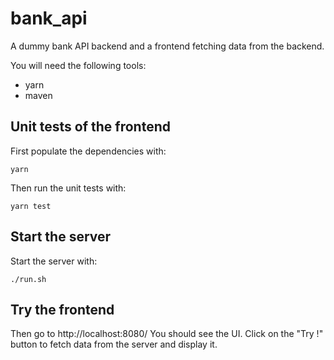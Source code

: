 # bank_api
A dummy bank API backend and a frontend fetching data from the backend.

You will need the following tools:
 * yarn
 * maven

## Unit tests of the frontend
First populate the dependencies with:
```
yarn
```

Then run the unit tests with:
```
yarn test
```

## Start the server

Start the server with:
```
./run.sh
```

## Try the frontend
Then go to http://localhost:8080/
You should see the UI. Click on the "Try !" button to fetch data from the server and display it.
